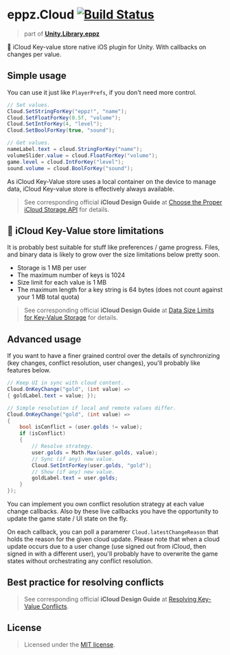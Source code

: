 # eppz.Cloud [![Build Status](https://travis-ci.org/eppz/Unity.Test.eppz.png?branch=master)](https://travis-ci.org/eppz/Unity.Test.eppz)
> part of [**Unity.Library.eppz**](https://github.com/eppz/Unity.Library.eppz)


 iCloud Key-value store native iOS plugin for Unity. With callbacks on changes per value.


## Simple usage

You can use it just like `PlayerPrefs`, if you don't need more control.

```csharp
// Set values.
Cloud.SetStringForKey("eppz!", "name");
Cloud.SetFloatForKey(0.5f, "volume");
Cloud.SetIntForKey(4, "level");
Cloud.SetBoolForKey(true, "sound");

// Get values.
nameLabel.text = cloud.StringForKey("name");
volumeSlider.value = cloud.FloatForKey("volume");
game.level = cloud.IntForKey("level");
sound.volume = cloud.BoolForKey("sound");
```

As iCloud Key-Value store uses a local container on the device to manage data, iCloud Key-value store is effectively always available.

> See corresponding official **iCloud Design Guide** at [Choose the Proper iCloud Storage API](https://developer.apple.com/library/content/documentation/General/Conceptual/iCloudDesignGuide/Chapters/iCloudFundametals.html#//apple_ref/doc/uid/TP40012094-CH6-SW28) for details.


##  iCloud Key-Value store limitations

It is probably best suitable for stuff like preferences / game progress. Files, and binary data is likely to grow over the size limitations below pretty soon.

+ Storage is 1 MB per user
+ The maximum number of keys is 1024
+ Size limit for each value is 1 MB
+ The maximum length for a key string is 64 bytes (does not count against your 1 MB total quota)

> See corresponding official **iCloud Design Guide** at [Data Size Limits for Key-Value Storage](https://developer.apple.com/library/content/documentation/General/Conceptual/iCloudDesignGuide/Chapters/DesigningForKey-ValueDataIniCloud.html#//apple_ref/doc/uid/TP40012094-CH7-SW8) for details.


## Advanced usage

If you want to have a finer grained control over the details of synchronizing (key changes, conflict resolution, user changes), you'll probably like features below.

```csharp
// Keep UI in sync with cloud content.
Cloud.OnKeyChange("gold", (int value) =>
{ goldLabel.text = value; });
```

```csharp
// Simple resolution if local and remote values differ.
Cloud.OnKeyChange("gold", (int value) =>
{
	bool isConflict = (user.golds != value);
    if (isConflict)
    {
    	// Resolve strategy.
    	user.golds = Math.Max(user.golds, value);
    	// Sync (if any) new value.
        Cloud.SetIntForKey(user.golds, "gold");
        // Show (if any) new value.
    	goldLabel.text = user.golds;
    }
});
```

You can implement you own conflict resolution strategy at each value change callbacks. Also by these live callbacks you have the opportunity to update the game state / UI state on the fly.

On each callback, you can poll a paramerer `Cloud.latestChangeReason` that holds the reason for the given cloud update. Please note that when a cloud update occurs due to a user change (use signed out from iCloud, then signed in with a different user), you'll probably have to overwrite the game states without orchestrating any conflict resolution.


## Best practice for resolving conflicts

> See corresponding official **iCloud Design Guide** at [Resolving Key-Value Conflicts](https://developer.apple.com/library/content/documentation/General/Conceptual/iCloudDesignGuide/Chapters/DesigningForKey-ValueDataIniCloud.html#//apple_ref/doc/uid/TP40012094-CH7-SW6).

## License

> Licensed under the [MIT license](http://en.wikipedia.org/wiki/MIT_License).
